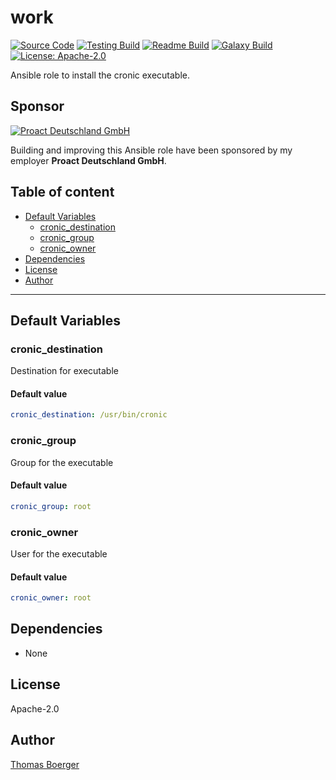 # work

[![Source Code](https://img.shields.io/badge/github-source%20code-blue?logo=github&logoColor=white)](https://github.com/rolehippie/cronic) [![Testing Build](https://github.com/rolehippie/cronic/workflows/testing/badge.svg)](https://github.com/rolehippie/cronic/actions?query=workflow%3Atesting) [![Readme Build](https://github.com/rolehippie/cronic/workflows/readme/badge.svg)](https://github.com/rolehippie/cronic/actions?query=workflow%3Areadme) [![Galaxy Build](https://github.com/rolehippie/cronic/workflows/galaxy/badge.svg)](https://github.com/rolehippie/cronic/actions?query=workflow%3Agalaxy) [![License: Apache-2.0](https://img.shields.io/github/license/rolehippie/cronic)](https://github.com/rolehippie/cronic/blob/master/LICENSE) 

Ansible role to install the cronic executable. 

## Sponsor 

[![Proact Deutschland GmbH](https://proact.eu/wp-content/uploads/2020/03/proact-logo.png)](https://proact.eu) 

Building and improving this Ansible role have been sponsored by my employer **Proact Deutschland GmbH**.

## Table of content

* [Default Variables](#default-variables)
  * [cronic_destination](#cronic_destination)
  * [cronic_group](#cronic_group)
  * [cronic_owner](#cronic_owner)
* [Dependencies](#dependencies)
* [License](#license)
* [Author](#author)

---

## Default Variables

### cronic_destination

Destination for executable

#### Default value

```YAML
cronic_destination: /usr/bin/cronic
```

### cronic_group

Group for the executable

#### Default value

```YAML
cronic_group: root
```

### cronic_owner

User for the executable

#### Default value

```YAML
cronic_owner: root
```

## Dependencies

* None

## License

Apache-2.0

## Author

[Thomas Boerger](https://github.com/tboerger)
